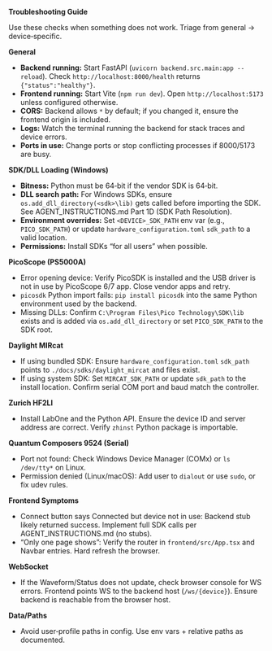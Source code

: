 **Troubleshooting Guide**

Use these checks when something does not work. Triage from general → device‑specific.

**General**
- **Backend running:** Start FastAPI (`uvicorn backend.src.main:app --reload`). Check `http://localhost:8000/health` returns `{"status":"healthy"}`.
- **Frontend running:** Start Vite (`npm run dev`). Open `http://localhost:5173` unless configured otherwise.
- **CORS:** Backend allows `*` by default; if you changed it, ensure the frontend origin is included.
- **Logs:** Watch the terminal running the backend for stack traces and device errors.
- **Ports in use:** Change ports or stop conflicting processes if 8000/5173 are busy.

**SDK/DLL Loading (Windows)**
- **Bitness:** Python must be 64‑bit if the vendor SDK is 64‑bit.
- **DLL search path:** For Windows SDKs, ensure `os.add_dll_directory(<sdk>\lib)` gets called before importing the SDK. See AGENT_INSTRUCTIONS.md Part 1D (SDK Path Resolution).
- **Environment overrides:** Set `<DEVICE>_SDK_PATH` env var (e.g., `PICO_SDK_PATH`) or update `hardware_configuration.toml` `sdk_path` to a valid location.
- **Permissions:** Install SDKs “for all users” when possible.

**PicoScope (PS5000A)**
- Error opening device: Verify PicoSDK is installed and the USB driver is not in use by PicoScope 6/7 app. Close vendor apps and retry.
- `picosdk` Python import fails: `pip install picosdk` into the same Python environment used by the backend.
- Missing DLLs: Confirm `C:\Program Files\Pico Technology\SDK\lib` exists and is added via `os.add_dll_directory` or set `PICO_SDK_PATH` to the SDK root.

**Daylight MIRcat**
- If using bundled SDK: Ensure `hardware_configuration.toml` `sdk_path` points to `./docs/sdks/daylight_mircat` and files exist.
- If using system SDK: Set `MIRCAT_SDK_PATH` or update `sdk_path` to the install location. Confirm serial COM port and baud match the controller.

**Zurich HF2LI**
- Install LabOne and the Python API. Ensure the device ID and server address are correct. Verify `zhinst` Python package is importable.

**Quantum Composers 9524 (Serial)**
- Port not found: Check Windows Device Manager (COMx) or `ls /dev/tty*` on Linux.
- Permission denied (Linux/macOS): Add user to `dialout` or use `sudo`, or fix udev rules.

**Frontend Symptoms**
- Connect button says Connected but device not in use: Backend stub likely returned success. Implement full SDK calls per AGENT_INSTRUCTIONS.md (no stubs).
- “Only one page shows”: Verify the router in `frontend/src/App.tsx` and Navbar entries. Hard refresh the browser.

**WebSocket**
- If the Waveform/Status does not update, check browser console for WS errors. Frontend points WS to the backend host (`/ws/{device}`). Ensure backend is reachable from the browser host.

**Data/Paths**
- Avoid user‑profile paths in config. Use env vars + relative paths as documented.

